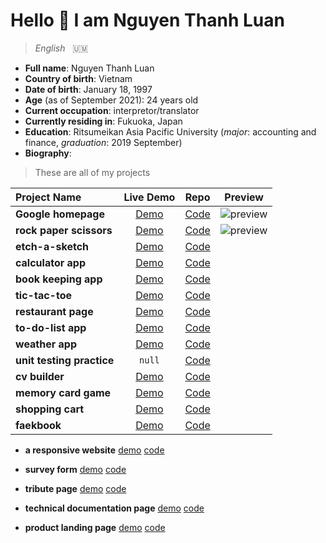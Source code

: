 # Hello 👋 I am Nguyen Thanh Luan

> *English*&nbsp; &nbsp;:us_outlying_islands:
- **Full name**: Nguyen Thanh Luan
- **Country of birth**: Vietnam
- **Date of birth**: January 18, 1997 
- **Age** (as of September 2021): 24 years old
- **Current occupation**: interpretor/translator
- **Currently residing in**: Fukuoka, Japan 
- **Education**: Ritsumeikan Asia Pacific University (*major*: accounting and finance, *graduation*: 2019 September)
- **Biography**: 

> These are all of my projects

| **Project Name** |  **Live Demo** | **Repo** | **Preview** | 
|:---|:---:|:---:|:---:|
| **Google homepage** | [Demo](https://thanh-luan-nguyen.github.io/google-homepage) | [Code](https://github.com/thanh-luan-nguyen/google-homepage)|![preview](https://github.com/thanh-luan-nguyen/thanh-luan-nguyen/blob/main/project_preview_gifs/Google%20Homepage.gif)|  |
| **rock paper scissors** | [Demo](https://thanh-luan-nguyen.github.io/rock-paper-scissors) | [Code](https://github.com/thanh-luan-nguyen/rock-paper-scissors) |![preview](https://github.com/thanh-luan-nguyen/thanh-luan-nguyen/blob/main/project_preview_gifs/Rock%20Paper%20Scissors.gif)
| **etch-a-sketch** |  [Demo](https://thanh-luan-nguyen.github.io/etch-a-sketch) | [Code](https://github.com/thanh-luan-nguyen/etch-a-sketch) |
| **calculator app**  | [Demo](https://thanh-luan-nguyen.github.io/calculator-app) | [Code](https://github.com/thanh-luan-nguyen/calculator-app) |
| **book keeping app** | [Demo](https://thanh-luan-nguyen.github.io/book-keeping-app) | [Code](https://github.com/thanh-luan-nguyen/book-keeping-app) |
| **tic-tac-toe** |  [Demo](https://thanh-luan-nguyen.github.io/tic-tac-toe) | [Code](https://github.com/thanh-luan-nguyen/tic-tac-toe) |
| **restaurant page** | [Demo](https://thanh-luan-nguyen.github.io/restaurant-page) | [Code](https://github.com/thanh-luan-nguyen/restaurant-page) |
| **to-do-list app** |  [Demo](https://thanh-luan-nguyen.github.io/to-do-list) | [Code](https://github.com/thanh-luan-nguyen/to-do-list) |
| **weather app** |  [Demo](https://thanh-luan-nguyen.github.io/weather-app) | [Code](https://github.com/thanh-luan-nguyen/weather-app) |
| **unit testing practice** | `null` | [Code](https://github.com/thanh-luan-nguyen/testing-practice) |
| **cv builder** | [Demo](https://thanh-luan-nguyen.github.io/cv-builder) | [Code](https://github.com/thanh-luan-nguyen/cv-builder) |
| **memory card game** | [Demo](https://thanh-luan-nguyen.github.io/memory-card-game) | [Code](https://github.com/thanh-luan-nguyen/memory-card-game) |
| **shopping cart** | [Demo](https://thanh-luan-nguyen.github.io/shopping-cart) | [Code](https://github.com/thanh-luan-nguyen/shopping-cart) |
| **faekbook** | [Demo](https://thanh-luan-nguyen.github.io/*) | [Code](https://github.com/thanh-luan-nguyen/*) |

- **a responsive website** [demo](https://nguyen-thanh-luan-github.github.io/a-responsive-website-github.io/) [code](https://github.com/NGUYEN-THANH-LUAN-github/a-responsive-website-github.io)

- **survey form** [demo](https://nguyen-thanh-luan-github.github.io/survey-form.github.io/) [code](https://github.com/NGUYEN-THANH-LUAN-github/survey-form.github.io)

- **tribute page** [demo](https://nguyen-thanh-luan-github.github.io/tribute-page.github.io/) [code](https://github.com/NGUYEN-THANH-LUAN-github/tribute-page.github.io)

- **technical documentation page** [demo](https://nguyen-thanh-luan-github.github.io/technical-documentation-page.github.io/) [code](https://github.com/NGUYEN-THANH-LUAN-github/technical-documentation-page.github.io)

- **product landing page** [demo](https://nguyen-thanh-luan-github.github.io/product-landing-page.github.io/) [code](https://github.com/NGUYEN-THANH-LUAN-github/product-landing-page.github.io)

<!--
- 🔭 I’m currently working on ...
- 🌱 I’m currently learning ...
- 👯 I’m looking to collaborate on ...
- 🤔 I’m looking for help with ...
- 💬 Ask me about ...
- 📫 How to reach me: ...
- 😄 Pronouns: ...
- ⚡ Fun fact: ...
-->
